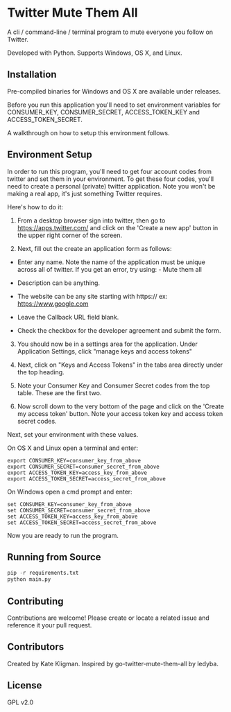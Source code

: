 Twitter Mute Them All
=====================

A cli / command-line / terminal program to mute everyone you follow on Twitter.

Developed with Python. Supports Windows, OS X, and Linux.

Installation
------------

Pre-compiled binaries for Windows and OS X are available under releases.

Before you run this application you'll need to set environment variables for CONSUMER_KEY,
CONSUMER_SECRET, ACCESS_TOKEN_KEY and ACCESS_TOKEN_SECRET.

A walkthrough on how to setup this environment follows.

Environment Setup
-----------------

In order to run this program, you'll need to get four account codes from twitter and set
them in your environment. To get these four codes, you'll need to create a
personal (private) twitter application. Note you won't be making a real app, it's
just something Twitter requires.

Here's how to do it:

1. From a desktop browser sign into twitter, then go to https://apps.twitter.com/ and
click on the 'Create a new app' button in the upper right corner of the screen.

2. Next, fill out the create an application form as follows:

* Enter any name. Note the name of the application must be unique across all of twitter.
If you get an error, try using:  <yourtwittername> - Mute them all

* Description can be anything.

* The website can be any site starting with https:// ex: https://www.google.com

* Leave the Callback URL field blank.

* Check the checkbox for the developer agreement and submit the form.

3. You should now be in a settings area for the application.  Under
Application Settings, click "manage keys and access tokens"

4. Next, click on "Keys and Access Tokens" in the tabs area directly under the top heading.

5. Note your Consumer Key and Consumer Secret codes from the top table. These are the first two.

6. Now scroll down to the very bottom of the page and click on the
'Create my access token' button.  Note your access token key and access token secret codes.

Next, set your environment with these values.

On OS X and Linux open a terminal and enter:
```shell
export CONSUMER_KEY=consumer_key_from_above
export CONSUMER_SECRET=consumer_secret_from_above
export ACCESS_TOKEN_KEY=access_key_from_above
export ACCESS_TOKEN_SECRET=access_secret_from_above
```

On Windows open a cmd prompt and enter:
```shell
set CONSUMER_KEY=consumer_key_from_above
set CONSUMER_SECRET=consumer_secret_from_above
set ACCESS_TOKEN_KEY=access_key_from_above
set ACCESS_TOKEN_SECRET=access_secret_from_above
```
Now you are ready to run the program.

Running from Source
-------------------
```python
pip -r requirements.txt
python main.py
```

Contributing
------------

Contributions are welcome! Please create or locate a related issue and reference it your pull request.

Contributors
------------

Created by Kate Kligman. Inspired by go-twitter-mute-them-all by ledyba.

License
-------

GPL v2.0
